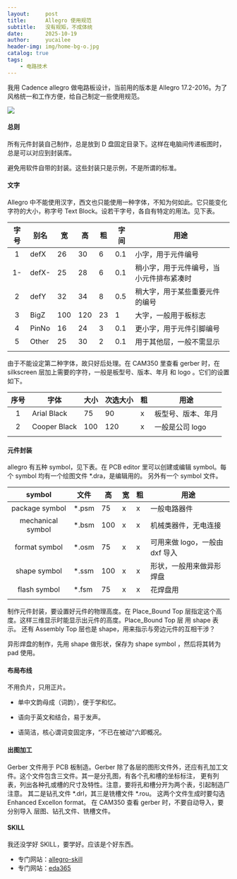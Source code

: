 ```yaml
---
layout:     post
title:      Allegro 使用规范
subtitle:   没有规矩，不成体统
date:       2025-10-19
author:     yucailee
header-img: img/home-bg-o.jpg
catalog: true
tags:
    - 电路技术
---
```


我用 Cadence allegro 做电路板设计，当前用的版本是 Allegro 17.2-2016。为了风格统一和工作方便，给自己制定一些使用规范。

![]({{site.baseurl}}/img/allegro-logo.png)

#### 总则

所有元件封装自己制作，总是放到 D 盘固定目录下。这样在电脑间传递板图时，总是可以对应到封装库。

避免用软件自带的封装。这些封装只是示例，不是所谓的标准。

#### 文字

Allegro 中不能使用汉字，西文也只能使用一种字体，不知为何如此。它只能变化字符的大小，称字号 Text Block。设若干字号，各自有特定的用法。见下表。

| 字号  | 别名  | 宽 | 高 | 粗 | 字间 | 用途 |
|:--:|--|--|--|--|--|--|
| 1 | defX | 26   | 30  | 6  | 0.1| 小字，用于元件编号   |
| 1- | defX- | 25   | 28  | 6  | 0.1| 稍小字，用于元件编号，当小元件排布紧凑时   |
| 2 | defY | 32   | 34  | 8  | 0.5| 稍大字，用于某些重要元件的编号  |
| 3 | BigZ | 100  | 120 | 23 | 1  | 大字，一般用于板标志   |
| 4 | PinNo | 16  | 24  | 3  | 0.1  | 更小字，用于元件引脚编号  |
| 5 | Other | 25  | 30  | 2  | 0.1  | 用于其他层，一般不需显示  |
| | | | | | | |

由于不能设定第二种字体，故只好后处理。在 CAM350 里查看 gerber 时，在 silkscreen 层加上需要的字符，一般是板型号、版本、年月
和 logo 。它们的设置如下。

| 序号  | 字体  | 大小 | 次选大小 | 粗 | 用途 |
|:--:|--|--|--|--|--|
| 1 | Arial Black | 75   | 90  | x | 板型号、版本、年月    |
| 2 | Cooper Black | 100   | 120  | x | 一般是公司 logo   |
| | | | | | |


#### 元件封装

allegro 有五种 symbol，见下表。在 PCB editor 里可以创建或编辑 symbol。每个 symbol 均有一个绘图文件 *.dra，是编辑用的。
另外有一个 symbol 文件。

| symbol  | 文件  | 高 | 宽 | 粗 | 用途 |
|:--:|--|--|--|--|--|
| package symbol | *.psm | 75   | x  | x | 一般电路器件    |
| mechanical symbol | *.bsm | 100   | x  | x | 机械类器件，无电连接   |
| format symbol | *.osm | 75   | x  | x | 可用来做 logo，一般由 dxf 导入  |
| shape symbol | *.ssm | 100   | x  | x | 形状，一般用来做异形焊盘   |
| flash symbol | *.fsm | 75   | x  | x | 花焊盘用    |
| | | | | | |

制作元件封装，要设置好元件的物理高度。在 Place_Bound Top 层指定这个高度。这样三维显示时能显示出元件的高度。Place_Bound Top 层
用 shape 表示。
还有 Assembly Top 层也是 shape，用来指示与旁边元件的互相干涉？

异形焊盘的制作，先用 shape 做形状，保存为 shape symbol ，然后将其转为 pad 使用。

#### 布局布线

不用负片，只用正片。

* 单中文韵母成（词韵），便于学和忆。

* 语向于英文和结合，易于发声。

* 语简洁，核心谓词变固定序，“不已在被动”六即概况。

#### 出图加工

Gerber 文件用于 PCB 板制造。Gerber 除了各层的图形文件外，还应有孔加工文件。这个文件包含三文件。其一是分孔图，有各个孔和槽的坐标标注，
更有列表，列出各种孔或槽的尺寸及特性。注意，要将孔和槽分开为两个表，引起制造厂注意。 其二是钻孔文件 *.drl，其三是铣槽文件 *.rou。
这两个文件生成时要勾选 Enhanced Excellon format。 
在 CAM350 查看 gerber 时，不要自动导入，要分别导入 层图、钻孔文件、铣槽文件。


#### SKILL

我还没学好 SKILL，要学好。应该是个好东西。


* 专门网站：[allegro-skill](http://allegro-skill.com/)
* 专门网站：[eda365](https://bbs.eda365.com/forum-105-1.html)



<!--
## .7 markdown 方法

*<font color=red>0.1</font>*   表格表示法

| 命令  | 帧头  | 帧长 | 命令字 | 数据 | 校验字 |
|--|--|:--:|--|--|--|
| 开锁 | 0x37 | 4   | 0x03  | 0x01,0x02 |      |
| 开门 | 0x37 | 5   | 0x04  | 0x03,0x04 |      |
| 放水 | 0x37 | 4   | 0x05  | 0xa1,0xa4 |      |
| 装水 | 0x37 | 4   | 0x06  | 0xa1,0xa2 |      |
| | | | | |

*<font color=red>0.2</font>*   代码表示法

````
int main()
{
    printf("goodby, markdown.");
}
````

*<font color=red>.3</font>* 数学表示式

假设有正弦函数 $ y=asin(bx+\omega) $，其自变量为 $x$，因变量为 $y$。该正弦函数的幅值为 $a$，频率为 $b$，初相位为 $\omega$。

$$ x' = Ax + Bu \\
    y = Cx
$$


*<font color=red>.4</font>*  字体指定

*斜体文字* 和 *now who go?*

**加粗文字** 和 **now go you.**


*<font color=red>.5</font>*  颜色指定

*<font color=red>.6</font>*  自动生成目录

> 注意二 也可以放重要的需要特别注意的文字

光耦隔离电路，见下图。  ![光耦隔离电路](./image/opticouple.png "opticouple")

-->


